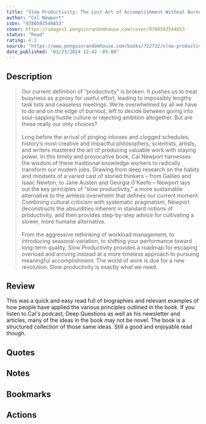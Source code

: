 ```yaml
---
title: "Slow Productivity: The Lost Art of Accomplishment Without Burnout"
author: "Cal Newport"
isbn: "9780593544853"
cover: https://images1.penguinrandomhouse.com/cover/9780593544853
status: "Read"
rating: 4.2
source: "https://www.penguinrandomhouse.com/books/722732/slow-productivity-by-cal-newport/"
date_published: "03/23/2024 12:42 -05:00"
---
```


## Description

> Our current definition of “productivity” is broken. It pushes us to treat busyness as a proxy for useful effort, leading to impossibly lengthy task lists and ceaseless meetings. We’re overwhelmed by all we have to do and on the edge of  burnout, left to decide between giving into soul-sapping hustle culture or rejecting ambition altogether. But are these really our only choices?  
> <br>
> Long before the arrival of pinging inboxes and clogged schedules, history’s most creative and impactful philosophers, scientists, artists, and writers mastered the art of producing valuable work with staying power. In this timely and provocative book, Cal Newport harnesses the wisdom of these traditional knowledge workers to radically transform our modern jobs. Drawing from deep research on the habits and mindsets of a varied cast of storied thinkers – from Galileo and Isaac Newton, to Jane Austen and Georgia O’Keefe – Newport lays out the key principles of “slow productivity,” a more sustainable alternative to the aimless overwhelm that defines our current moment. Combining cultural criticism with systematic pragmatism, Newport deconstructs the absurdities inherent in standard notions of productivity, and then provides step-by-step advice for cultivating a slower, more humane alternative.  
> <br>
> From the aggressive rethinking of workload management, to introducing seasonal variation, to shifting your performance toward long-term quality, Slow Productivity provides a roadmap for escaping overload and arriving instead at a more timeless approach to pursuing meaningful accomplishment. The world of work is due for a new revolution. Slow productivity is exactly what we need.

## Review

This was a quick and easy read full of biographies and relevant examples of how people have applied the various principles outlined in the book. If you listen to Cal's podcast, Deep Questions as well as his newsletter and articles, many of the ideas in the book may not be novel. The book is a structured collection of those same ideas. Still a good and enjoyable read though. 

## Quotes

## Notes

## Bookmarks

## Actions
